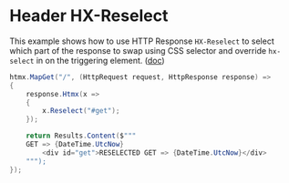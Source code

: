 # Header HX-Reselect

This example shows how to use HTTP Response `HX-Reselect` to select which part of the response to swap using CSS selector and override `hx-select` in on the triggering element.  ([doc](https://htmx.org/reference/#response_headers))

```csharp
htmx.MapGet("/", (HttpRequest request, HttpResponse response) =>
{
    response.Htmx(x =>
    {
        x.Reselect("#get");
    });

    return Results.Content($"""
    GET => {DateTime.UtcNow}
        <div id="get">RESELECTED GET => {DateTime.UtcNow}</div>
    """);
});
```